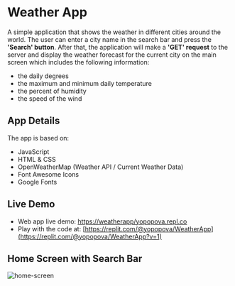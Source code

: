 # Weather App

A simple application that shows the weather in different cities around the world. The user can enter a city name in the search bar and press the **'Search' button**. After that, the application will make a **'GET' request** to the server and display the weather forecast for the current city on the main screen which includes the following information:

- the daily degrees
- the maximum and minimum daily temperature
- the percent of humidity
- the speed of the wind

## App Details

The app is based on:

- JavaScript
- HTML & CSS
- OpenWeatherMap (Weather API / Current Weather Data)
- Font Awesome Icons
- Google Fonts

## Live Demo

- Web app live demo: [https://weatherapp/yopopova.repl.co](https://weatherapp--yopopova.repl.co)
- Play with the code at: [https://replit.com/@yopopova/WeatherApp](https://replit.com/@yopopova/WeatherApp?v=1)

## Home Screen with Search Bar

![home-screen](https://github.com/yopopova/Weather_App/assets/59256039/28109d95-642a-4230-a5ce-bcbad755c757)